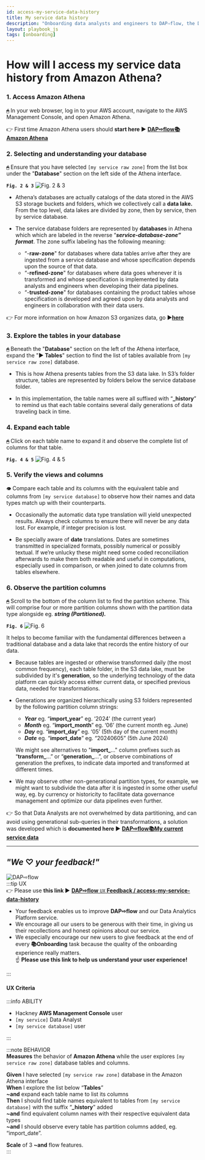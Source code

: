 ```yaml
---
id: access-my-service-data-history
title: My service data history
description: "Onboarding data analysts and engineers to DAP⇨flow, the Data Analytics Platform Airflow integration."
layout: playbook_js
tags: [onboarding]
---
```


# How will I access my service data history from Amazon Athena?

### 1. Access Amazon Athena
**`🖱`** In your web browser, log in to your AWS account, navigate to the AWS Management Console, and open Amazon Athena. 
   
👉 First time Amazon Athena users should **start here ►** **[DAP⇨flow📚Amazon Athena](../onboarding/access-my-Amazon-Athena-database)** 

### 2. Selecting and understanding your database
**`🖱`** Ensure that you have selected `[my service raw zone]` from the list box under the "**Database**" section on the left side of the Athena interface.

**`Fig. 2 & 3`** ![Fig. 2 & 3](../images/access-my-service-data-history-two-three.png)

* Athena’s databases are actually catalogs of the data stored in the AWS S3 storage buckets and folders, which we collectively call a **data lake.** From the top level, data lakes are divided by zone, then by service, then by service database. 

* The service database folders are represented by **databases** in Athena which which are labeled in the reverse “***service*\-*database*\-*zone” format***. The zone suffix labeling has the following meaning:  
   * “-**raw-zone**" for databases where data tables arrive after they are ingested from a service database and whose specification depends upon the source of that data.  
   * “-**refined-zone**" for databases where data goes whenever it is transformed and whose specification is implemented by data analysts and engineers when developing their data pipelines.  
   * “-**trusted-zone**" for databases containing the product tables whose specification is developed and agreed upon by data analysts and engineers in collaboration with their data users.

👉 For more information on how Amazon S3 organizes data, go ►[**here**](https://docs.aws.amazon.com/AmazonS3/latest/userguide/organizing-objects.html)

### 3. Explore the tables in your database
**`🖱`** Beneath the "**Database**" section on the left of the Athena interface, expand the "**► Tables**" section to find the list of tables available from `[my service raw zone]` database.

* This is how Athena presents tables from the S3 data lake. In S3’s folder structure, tables are represented by folders below the service database folder.

* In this implementation, the table names were all suffixed with “**\_history**” to remind us that each table contains several daily generations of data traveling back in time.  

### 4. Expand each table
**`🖱`** Click on each table name to expand it and observe the complete list of columns for that table.

**`Fig. 4 & 5`** ![Fig. 4 & 5](../images/access-my-service-data-history-four-five.png)

### 5. Verify the views and columns
**`👁`** Compare each table and its columns with the equivalent table and columns from `[my service database]` to observe how their names and data types match up with their counterparts.

* Occasionally the automatic data type translation will yield unexpected results. Always check columns to ensure there will never be any data lost. For example, if integer precision is lost.

* Be specially aware of **date** translations. Dates are sometimes transmitted in specialized formats, possibly numerical or possibly textual. If we’re unlucky these might need some coded reconciliation afterwards to make them both readable and useful in computations, especially used in comparison, or when joined to date columns from tables elsewhere.

### 6. Observe the partition columns
**`🖱`** Scroll to the bottom of the column list to find the partition scheme. This will comprise four or more partition columns shown with the partition data type alongside eg. ***string (Partitioned).***

**`Fig. 6`** ![Fig. 6](../images/access-my-service-data-history-six.png)

It helps to become familiar with the fundamental differences between a traditional database and a data lake that records the entire history of our data.

* Because tables are ingested or otherwise transformed daily (the most common frequency), each table folder, in the S3 data lake, must be subdivided by it's **generation**, so the underlying technology of the data platform can quickly access either current data, or specified previous data, needed for transformations. 

* Generations are organized hierarchically using S3 folders represented by the following partition column strings:   
   * ***Year*** eg. “**import\_year**” eg. ‘2024’ (the current year)  
   * ***Month*** eg. “**import\_month**” eg. ‘06’ (the current month eg. June)  
   * ***Day*** eg. “**import\_day**” eg. ‘05’ (5th day of the current month)  
   * ***Date*** eg. “**import\_date**” eg. “20240605” (5th June 2024\)  

   We might see alternatives to "**import\_**…" column prefixes such as “**transform\_**…” or “**generation\_**…”, or observe combinations of generation the prefixes, to indicate data imported and transformed at different times.

* We may observe other non-generational partition types, for example, we might want to subdivide the data after it is ingested in some other useful way, eg. by currency or historicity to facilitate data governance management and optimize our data pipelines even further. 

👉 So that Data Analysts are not overwhelmed by data partitioning, and can avoid using generational sub-queries in their transformations, a solution was developed which is **documented here ►** **[DAP⇨flow📚My current service data](../onboarding/access-my-current-service-data)** 

---
## ***"We* ♡ *your feedback!"***
![DAP⇨flow](../images/DAPairflowFLOWleft.png)  
:::tip UX  
👉 Please use **this link ►** [**DAP⇨flow** `UX` **Feedback / access-my-service-data-history**](https://docs.google.com/forms/d/e/1FAIpQLSfCAYaKcZDJPzdhVZGno2R7Xzb36UzYU1FdC0W0YcOLXlLGag/viewform?usp=pp_url&entry.339550210=access-my-service-data-history)  
- Your feedback enables us to improve **DAP⇨flow** and our Data Analytics Platform service.  
- We encourage all our users to be generous with their time, in giving us their recollections and honest opinions about our service.  
- We especially encourage our new users to give feedback at the end of every **📚Onboarding** task because the quality of the onboarding experience really matters.  
☝ **Please use this link to help us understand your user experience!**  

:::

#### UX Criteria
:::info ABILITY  
* Hackney **AWS Management Console** user  
* `[my service]` Data Analyst
* `[my service database]` user

:::

:::note BEHAVIOR  
**Measures** the behavior of **Amazon Athena** while the user explores `[my service raw zone]` database tables and columns.  

**Given** I have selected `[my service raw zone]` database in the Amazon Athena interface  
**When** I explore the list below “**Tables**”  
**~and** expand each table name to list its columns  
**Then** I should find table names equivalent to tables from `[my service database]` with the suffix “**_history**” added  
**~and** find equivalent column names with their respective equivalent data types  
**~and** I should observe every table has partition columns added, eg. “import_date”.  

**Scale** of 3 **~and** flow features.  
:::
